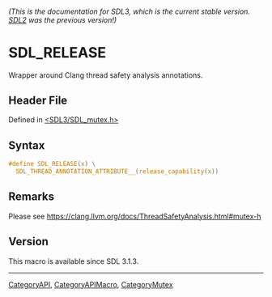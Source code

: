 ###### (This is the documentation for SDL3, which is the current stable version. [SDL2](https://wiki.libsdl.org/SDL2/) was the previous version!)
# SDL_RELEASE

Wrapper around Clang thread safety analysis annotations.

## Header File

Defined in [<SDL3/SDL_mutex.h>](https://github.com/libsdl-org/SDL/blob/main/include/SDL3/SDL_mutex.h)

## Syntax

```c
#define SDL_RELEASE(x) \
  SDL_THREAD_ANNOTATION_ATTRIBUTE__(release_capability(x))
```

## Remarks

Please see https://clang.llvm.org/docs/ThreadSafetyAnalysis.html#mutex-h

## Version

This macro is available since SDL 3.1.3.

----
[CategoryAPI](CategoryAPI), [CategoryAPIMacro](CategoryAPIMacro), [CategoryMutex](CategoryMutex)


